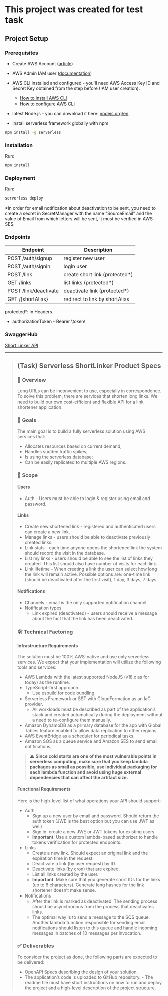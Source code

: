 # This project was created for test task

## Project Setup

### Prerequisites

- Create AWS Account ([article](https://repost.aws/knowledge-center/create-and-activate-aws-account))
- AWS Admin IAM user ([documentation](https://docs.aws.amazon.com/IAM/latest/UserGuide/getting-set-up.html#create-an-admin))
- AWS CLI installed and configured - you'll need AWS Access Key ID and Secret Key obtained from the step before (IAM user creation):

  - [How to install AWS CLI](https://docs.aws.amazon.com/cli/latest/userguide/getting-started-install.html)
  - [How to configure AWS CLI](https://docs.aws.amazon.com/cli/latest/userguide/cli-chap-configure.html#cli-configure-quickstart-config)

- latest Node.js - you can download it here: [nodejs.org/en](https://nodejs.org/en)
- Install serverless framework globally with npm

```bash
npm install -g serverless
```

### Installation

Run:

```bash
npm install
```

### Deployment

Run:

```bash
serverless deploy
```

\*In order for email notification about deactivation to be sent, you need to create a secret in SecretManager with the name "SourceEmail" and the value of Email from which letters will be sent, it must be verified in AWS SES.

### Endpoints

| Endpoint              | Description                     |
| --------------------- | ------------------------------- |
| POST /auth/signup     | register new user               |
| POST /auth/signin     | login user                      |
| POST /link            | create short link (protected\*) |
| GET /links            | list links (protected\*)        |
| POST /link/deactivate | deactivate link (protected\*)   |
| GET /{shortAlias}     | redirect to link by shortAlias  |

protected\*: in Headers

- authorizationToken - Bearer \\token\\

### SwaggerHub

[Short Linker API](https://app.swaggerhub.com/apis-docs/PashokSy/shot-linker-api/1.0.0#/)

---

> ## (Task) Serverless ShortLinker Product Specs
>
> ### 👀 Overview
>
> Long URLs can be inconvenient to use, especially in correspondence. To solve this problem, there are services that shorten long links. We need to build our own cost-efficient and flexible API for a link shortener application.
>
> ### 🎯 Goals
>
> The main goal is to build a fully serverless solution using AWS services that:
>
> - Allocates resources based on current demand;
> - Handles sudden traffic spikes;
> - Is using the serverless database;
> - Can be easily replicated to multiple AWS regions.
>
> ### 📂 Scope
>
> #### Users
>
> - Auth - Users must be able to login & register using email and password.
>
> #### Links
>
> - Create new shortened link - registered and authenticated users can create a new link.
> - Manage links - users should be able to deactivate previously created links.
> - Link stats - each time anyone opens the shortened link the system should record the visit in the database.
> - List my links - users should be able to see the list of links they created. This list should also have number of visits for each link.
> - Link lifetime - When creating a link the user can select how long the link will remain active. Possible options are: one-time link (should be deactivated after the first visit), 1 day, 3 days, 7 days.
>
> #### Notifications
>
> - Channels - email is the only supported notification channel.
> - Notification types
>   - Link expired (deactivated) - users should receive a message about the fact that the link has been deactivated.
>
> ### 🛠 Technical Factoring
>
> #### Infrastructure Requirements
>
> The solution must be 100% AWS-native and use only serverless services. We expect
> that your implementation will utilize the following tools and services:
>
> - AWS Lambda with the latest supported NodeJS (v18.x as for today) as the runtime.
> - TypeScript-first approach.
>   - Use esbuild for code bundling.
> - Serverless Framework or SST with CloudFormation as an IaC provider.
>   - All workloads must be described as part of the application’s stack and created automatically during the deployment without a need to re-configure them manually.
> - Amazon DynamoDB as a primary database for the app with Global Tables feature enabled to allow data replication to other regions.
> - AWS EventBridge as a scheduler for periodical tasks.
> - Amazon SQS as a queue service and Amazon SES to send email notifications.
>
> > :warning: **Since cold starts are one of the most vulnerable points in serverless computing, make sure that you keep lambda packages as small as possible, use individual packaging for each lambda function and avoid using huge external dependencies that can affect the artifact size.**
>
> #### Functional Requirements
>
> Here is the high-level list of what operations your API should support:
>
> - Auth
>   - Sign up a new user by email and password. Should return the auth token (JWE is the best option but you can use JWT as well)
>   - Sign in. create a new JWE or JWT tokens for existing users.
>   - **Important**: Use a custom lambda-based authorizer to handle tokens verification for protected endpoints.
> - Links
>   - Create a new link. Should expect an original link and the expiration time in the request.
>   - Deactivate a link (by user request) by ID.
>   - Deactivate links (by cron) that are expired.
>   - List all links created by the user.
>   - **Important**: Make sure that you generate short IDs for the links (up to 6 characters). Generate long hashes for the link shortener doesn’t make sense.
> - Notifications
>   - After the link is marked as deactivated. The sending process should be asynchronous from the process that deactivates links.
>   - The optimal way is to send a message to the SQS queue. Another lambda function responsible for sending email notifications should listen to this queue and handle incoming messages in batches of 10 messages per invocation.
>
> ### ✅ Deliverables
>
> To consider the project as done, the following parts are expected to be delivered:
>
> - OpenAPI Specs describing the design of your solution.
> - The application’s code is uploaded to GitHub repository. - The readme file must have short instructions on how to run and deploy the project and a high-level description of the project structure.
